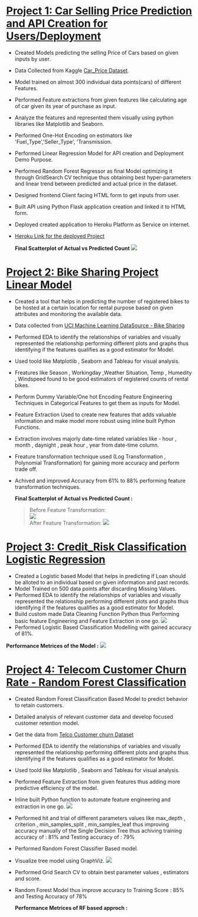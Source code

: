 # [Project 1: Car Selling Price Prediction and API Creation for Users/Deployment](https://github.com/Rohan553/Car-Price-Prod_Deployment)
         
   * Created Models predicting the selling Price of Cars based on given inputs by user.
   * Data Collected from Kaggle [Car_Price Dataset](https://www.kaggle.com/nehalbirla/vehicle-dataset-from-cardekho/download).
   * Model trained on almost 300 individual data points(cars) of different Features.
   * Performed Feature extractions from given features like calculating age of car given its year of purchase as input.
   * Analyze the features and represented them visually using python libraries like Matplotlib and Seaborn.
   * Performed One-Hot Encoding on estimators like 'Fuel_Type','Seller_Type', 'Transmission.
   * Performed Linear Regression Model for API creation and Deployment Demo Purpose.
   * Performed Random Forest Regressor as final Model optimizing it through GridSearch CV technique thus obtaining best hyper-parameters and linear trend between predicted        and actual price in the dataset.
   * Designed frontend Client facing HTML form to get inputs from user.
   * Built API using Python Flask application creation and linked it to HTML form.
   * Deployed created application to Heroku Platform as Service on internet.
   * [Heroku Link for the deployed Project](https://id.heroku.com/login) 
      
     **Final Scatterplot of Actual vs Predicted Count**
     ![](Images/car.PNG)
     
# [Project 2: Bike Sharing Project Linear Model](https://github.com/Rohan553/Bike_Sharing-Linear-Regression)
   
   * Created a tool that helps in predicting the number of registered bikes to be hosted at a certain location for rental purpose based on given attributes and monitoring          the available data.
   * Data collected from [UCI Machine Learning DataSource - Bike Sharing](https://archive.ics.uci.edu/ml/datasets/bike+sharing+dataset)
   * Performed EDA to identify the relationships of variables and visually represented the relationship performing different plots and graphs thus identifying if the features      qualifies as a good estimator for Model.
   * Used toold like Matplotlib , Seaborn and Tableau for visual analysis.
   * Freatures like Season , Workingday ,Weather Situation, Temp , Humedity , Windspeed found to be good estimators of registered counts of rental bikes.
   * Perform Dummy Variable/One hot Encoding Feature Engineering Techniques in Categorical Features to get them as inputs for Model.
   * Feature Extraction Used to create new features that adds valuable information and make model more robust using inline built Python Functions.
   * Extraction involves majorly date-time related variables like - hour , month , daynight , peak hour , year from date-time column.
   * Freature transformation technique used (Log Transformation , Polynomial Transformation) for gaining more accuracy and perform trade off.
   * Achived and improved Accuracy from 61% to 88% performing feature transformation techniques.
     
     **Final Scatterplot of Actual vs Predicted Count :** 
       > Before Feature Transformation:  
         ![](Images/before%20scatter.PNG)             
       > After Feature Transformation:
         ![](Images/after%20scatter.PNG)
      
# [Project 3: Credit_Risk Classification Logistic Regression](https://github.com/Rohan553/credit_risk_logistic)
  
  * Created a Logistic based Model that helps in predicting if Loan should be alloted to an individual based on given information and past records.
  * Model Trained on 500 data points after discarding Missing Values.
  * Performed EDA to identify the relationships of variables and visually represented the relationship performing different plots and graphs thus identifying if the features     qualifies as a good estimator for Model.
  * Build custom made Data Cleaning Function Python thus Performing basic feature Engineering and Feature Extraction in one go.
   ![](Images/credit_risk.PNG)
  * Performed Logistic Based Classification Modelling with gained accuracy of 81%.
  
  **Performance Metrices of the Model :**
   ![](Images/performances.PNG)
  
# [Project 4: Telecom Customer Churn Rate - Random Forest Classification](https://github.com/Rohan553/telecom_churn_rate_RF)
 
  * Created Random Forest Classification Based Model to predict behavior to retain customers. 
  * Detailed analysis of relevant customer data and develop focused customer retention model.
  * Get the data from [Telco Customer churn Dataset](https://www.kaggle.com/blastchar/telco-customer-churn/download)
  * Performed EDA to identify the relationships of variables and visually represented the relationship performing different plots and graphs thus identifying if the features     qualifies as a good estimator for Model.
  * Used toold like Matplotlib , Seaborn and Tableau for visual analysis.
  * Performed Feature Extraction from given features thus adding more predictive efficiency of the model.
  * Inline built Python function to automate feature engineering and extraction in one go.
    ![](Images/data%20cleaning1.PNG)
  * Performed hit and trial of different parameters values like max_depth , criterion , min_samples_split , min_samples_leaf thus improving accuracy manually of the Single       Decision Tree thus achiving training accuracy of  : 81% and Testing accuracy of : 79%
  * Performed Random Forest Classifier Based model.
  * Visualize tree model using GraphViz.
   ![](Images/tree2.PNG)
  * Performed Grid Search CV to obtain best parameter values , estimators and score.
  * Random Forest Model thus improve accuracy to Training Score : 85% and Testing Accuracy of 78%
    
    **Performance Metrices of RF based approch :**
    ![]()
    
   
  
  
  
